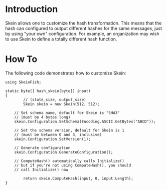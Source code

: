 # Introduction #

Skein allows one to customize the hash transformation.  This means that the hash can configured to output different hashes for the same messages, just by using "your own" configuration.  For example, an organization may wish to use Skein to define a totally different hash function.

# How To #

The following code demonstrates how to customize Skein:
```
using SkeinFish;

static byte[] hash_skein(byte[] input)
{
        // (state_size, output_size)
        Skein skein = new Skein(512, 512);

	// Set schema name, default for Skein is "SHA3"
	// (must be 4 bytes long)
	skein.Configuration.SetSchema(Encoding.ASCII.GetBytes("ABCD"));

	// Set the schema version, default for Skein is 1
	// (must be between 0 and 3, inclusive)	
	skein.Configuration.SetVersion(1);

	// Generate configuration
	skein.Configuration.GenerateConfiguration();

	// ComputeHash() automatically calls Initialize()
	// but if you're not using ComputeHash(), you should
	// call Initialize() now

        return skein.ComputeHash(input, 0, input.Length);
}

```